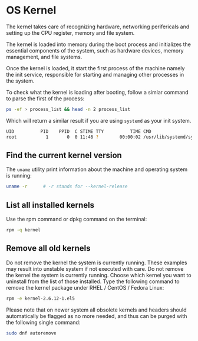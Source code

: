 # OS Kernel

The kernel takes care of recognizing hardware, networking perifericals and setting up the CPU register, memory and file system.
 
The kernel is loaded into memory during the boot process and initializes the essential components of 
the system, such as hardware devices, memory management, and file systems.

Once the kernel is loaded, it start the first process of the machine namely the init service, responsible 
for starting and managing other processes in the system.

To check what the kernel is loading after booting, follow a simlar command to parse the first of the 
process:

```sh
ps -ef > process_list && head -n 2 process_list
```

Which will return a similar result if you are using ```systemd``` as your init system.

```sh
UID          PID    PPID  C STIME TTY          TIME CMD
root           1       0  0 11:46 ?        00:00:02 /usr/lib/systemd/systemd rhgb --switched-root --system --deserialize=35
```

## Find the current kernel version

The ```uname``` utility print information about the machine and operating system is running:

```sh
uname -r      # -r stands for --kernel-release
```

## List all installed kernels
Use the rpm command or dpkg command on the terminal:

```sh
rpm -q kernel
```

## Remove all old kernels
Do not remove the kernel the system is currently running. These examples may result into unstable system if not executed with care. Do not remove the kernel the system is currently running.
Choose which kernel you want to uninstall from the list of those installed. Type the following command to remove the kernel package under RHEL / CentOS / Fedora Linux:

```sh
rpm -e kernel-2.6.12-1.el5
```
Please note that on newer system all obsolete kernels and headers should automatically be flagged as no more needed, and thus can be purged with the following single command:

```sh
sudo dnf autoremove
```
<!--  Script to show the footer   -->
<html>
<script
    src="https://code.jquery.com/jquery-3.3.1.js"
    integrity="sha256-2Kok7MbOyxpgUVvAk/HJ2jigOSYS2auK4Pfzbm7uH60="
    crossorigin="anonymous">
</script>
<script>
$(function(){
  $("#footer").load("../footers/footer.html");
});
</script>
<body>
<div id="footer"></div>
</body>
</html>
